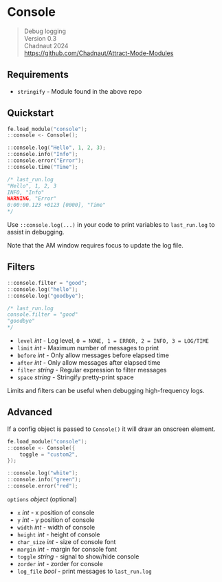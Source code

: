# Console

> Debug logging  
> Version 0.3  
> Chadnaut 2024  
> https://github.com/Chadnaut/Attract-Mode-Modules

## Requirements

- `stringify` - Module found in the above repo

## Quickstart

```cpp
fe.load_module("console");
::console <- Console();

::console.log("Hello", 1, 2, 3);
::console.info("Info");
::console.error("Error");
::console.time("Time");

/* last_run.log
"Hello", 1, 2, 3
INFO, "Info"
WARNING, "Error"
0:00:00.123 +0123 [0000], "Time"
*/
```

Use `::console.log(...)` in your code to print variables to `last_run.log` to assist in debugging.

Note that the AM window requires focus to update the log file.

## Filters

```cpp
::console.filter = "good";
::console.log("hello");
::console.log("goodbye");

/* last_run.log
console.filter = "good"
"goodbye"
*/
```

- `level` *int* - Log level, `0 = NONE, 1 = ERROR, 2 = INFO, 3 = LOG/TIME`
- `limit` *int* - Maximum number of messages to print
- `before` *int* - Only allow messages before elapsed time
- `after` *int* - Only allow messages after elapsed time
- `filter` *string* - Regular expression to filter messages
- `space` *string* - Stringify pretty-print space

Limits and filters can be useful when debugging high-frequency logs.

## Advanced

If a config object is passed to `Console()` it will draw an onscreen element.

```cpp
fe.load_module("console");
::console <- Console({
    toggle = "custom2",
});

::console.log("white");
::console.info("green");
::console.error("red");
```

`options` *object* (optional)
- `x` *int* - x position of console
- `y` *int* - y position of console
- `width` *int* - width of console
- `height` *int* - height of console
- `char_size` *int* - size of console font
- `margin` *int* - margin for console font
- `toggle` *string* - signal to show/hide console
- `zorder` *int* - zorder for console
- `log_file` *bool* - print messages to `last_run.log`
